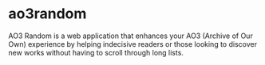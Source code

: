 # ao3random
AO3 Random is a web application that enhances your AO3 (Archive of Our Own) experience by helping indecisive readers or those looking to discover new works without having to scroll through long lists.
